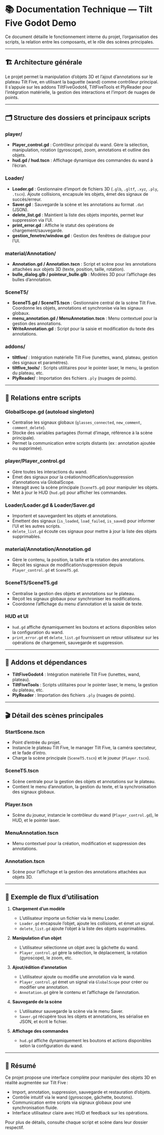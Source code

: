 # 📚 Documentation Technique — Tilt Five Godot Demo

Ce document détaille le fonctionnement interne du projet, l’organisation des scripts, la relation entre les composants, et le rôle des scènes principales.

---

## 🏗️ Architecture générale

Le projet permet la manipulation d’objets 3D et l’ajout d’annotations sur le plateau Tilt Five, en utilisant la baguette (wand) comme contrôleur principal.  
Il s’appuie sur les addons TiltFiveGodot4, TiltFiveTools et PlyReader pour l’intégration matérielle, la gestion des interactions et l’import de nuages de points.

---

## 🗂️ Structure des dossiers et principaux scripts

### **player/**

- **Player_control.gd** : Contrôleur principal du wand. Gère la sélection, manipulation, rotation (gyroscope), zoom, annotations et outline des objets.
- **hud.gd / hud.tscn** : Affichage dynamique des commandes du wand à l’écran.

### **Loader/**

- **Loader.gd** : Gestionnaire d’import de fichiers 3D (`.glb`, `.gltf`, `.xyz`, `.ply`, `.tscn`). Ajoute collisions, encapsule les objets, émet des signaux de succès/erreur.
- **Saver.gd** : Sauvegarde la scène et les annotations au format `.dat` (JSON).
- **delete_list.gd** : Maintient la liste des objets importés, permet leur suppression via l’UI.
- **print_error.gd** : Affiche le statut des opérations de chargement/sauvegarde.
- **gestion_fenetre/window.gd** : Gestion des fenêtres de dialogue pour l’UI.

### **material/Annotation/**

- **Annotation.gd / Annotation.tscn** : Script et scène pour les annotations attachées aux objets 3D (texte, position, taille, rotation).
- **bulle_dialog.glb / pointeur_bulle.glb** : Modèles 3D pour l’affichage des bulles d’annotation.

### **SceneT5/**

- **SceneT5.gd / SceneT5.tscn** : Gestionnaire central de la scène Tilt Five. Coordonne les objets, annotations et synchronise via les signaux globaux.
- **menu_annotation.gd / MenuAnnotation.tscn** : Menu contextuel pour la gestion des annotations.
- **WriteAnnotation.gd** : Script pour la saisie et modification du texte des annotations.

### **addons/**

- **tiltfive/** : Intégration matérielle Tilt Five (lunettes, wand, plateau, gestion des signaux et paramètres).
- **tiltfive_tools/** : Scripts utilitaires pour le pointer laser, le menu, la gestion du plateau, etc.
- **PlyReader/** : Importation des fichiers `.ply` (nuages de points).

---

## 🔄 Relations entre scripts

### **GlobalScope.gd** (autoload singleton)

- Centralise les signaux globaux (`glasses_connected`, `new_comment`, `comment_delete`).
- Stocke des variables partagées (format d’image, référence à la scène principale).
- Permet la communication entre scripts distants (ex : annotation ajoutée ou supprimée).

### **player/Player_control.gd**

- Gère toutes les interactions du wand.
- Émet des signaux pour la création/modification/suppression d’annotations via GlobalScope.
- Interagit avec la scène principale (`SceneT5.gd`) pour manipuler les objets.
- Met à jour le HUD (`hud.gd`) pour afficher les commandes.

### **Loader/Loader.gd & Loader/Saver.gd**

- Importent et sauvegardent les objets et annotations.
- Émettent des signaux (`is_loaded`, `load_failed`, `is_saved`) pour informer l’UI et les autres scripts.
- `delete_list.gd` écoute ces signaux pour mettre à jour la liste des objets supprimables.

### **material/Annotation/Annotation.gd**

- Gère le contenu, la position, la taille et la rotation des annotations.
- Reçoit les signaux de modification/suppression depuis `Player_control.gd` et `SceneT5.gd`.

### **SceneT5/SceneT5.gd**

- Centralise la gestion des objets et annotations sur le plateau.
- Reçoit les signaux globaux pour synchroniser les modifications.
- Coordonne l’affichage du menu d’annotation et la saisie de texte.

### **HUD et UI**

- `hud.gd` affiche dynamiquement les boutons et actions disponibles selon la configuration du wand.
- `print_error.gd` et `delete_list.gd` fournissent un retour utilisateur sur les opérations de chargement, sauvegarde et suppression.

---

## 🧩 Addons et dépendances

- **TiltFiveGodot4** : Intégration matérielle Tilt Five (lunettes, wand, plateau).
- **TiltFiveTools** : Scripts utilitaires pour le pointer laser, le menu, la gestion du plateau, etc.
- **PlyReader** : Importation des fichiers `.ply` (nuages de points).

---

## 🎬 Détail des scènes principales

### **StartScene.tscn**

- Point d’entrée du projet.
- Instancie le plateau Tilt Five, le manager Tilt Five, la caméra spectateur, et le fade d’intro.
- Charge la scène principale (`SceneT5.tscn`) et le joueur (`Player.tscn`).

### **SceneT5.tscn**

- Scène centrale pour la gestion des objets et annotations sur le plateau.
- Contient le menu d’annotation, la gestion du texte, et la synchronisation des signaux globaux.

### **Player.tscn**

- Scène du joueur, instancie le contrôleur du wand (`Player_control.gd`), le HUD, et le pointer laser.

### **MenuAnnotation.tscn**

- Menu contextuel pour la création, modification et suppression des annotations.

### **Annotation.tscn**

- Scène pour l’affichage et la gestion des annotations attachées aux objets 3D.

---

## 🔗 Exemple de flux d’utilisation

1. **Chargement d’un modèle**
   - L’utilisateur importe un fichier via le menu Loader.
   - `Loader.gd` encapsule l’objet, ajoute les collisions, et émet un signal.
   - `delete_list.gd` ajoute l’objet à la liste des objets supprimables.

2. **Manipulation d’un objet**
   - L’utilisateur sélectionne un objet avec la gâchette du wand.
   - `Player_control.gd` gère la sélection, le déplacement, la rotation (gyroscope), le zoom, etc.

3. **Ajout/édition d’annotation**
   - L’utilisateur ajoute ou modifie une annotation via le wand.
   - `Player_control.gd` émet un signal via `GlobalScope` pour créer ou modifier une annotation.
   - `Annotation.gd` gère le contenu et l’affichage de l’annotation.

4. **Sauvegarde de la scène**
   - L’utilisateur sauvegarde la scène via le menu Saver.
   - `Saver.gd` récupère tous les objets et annotations, les sérialise en JSON, et écrit le fichier.

5. **Affichage des commandes**
   - `hud.gd` affiche dynamiquement les boutons et actions disponibles selon la configuration du wand.

---

## 📌 Résumé

Ce projet propose une interface complète pour manipuler des objets 3D en réalité augmentée sur Tilt Five :  

- Import, annotation, suppression, sauvegarde et restauration d’objets.
- Contrôle intuitif via le wand (gyroscope, gâchette, boutons).
- Communication entre scripts via signaux globaux pour une synchronisation fluide.
- Interface utilisateur claire avec HUD et feedback sur les opérations.

Pour plus de détails, consulte chaque script et scène dans leur dossier respectif.
